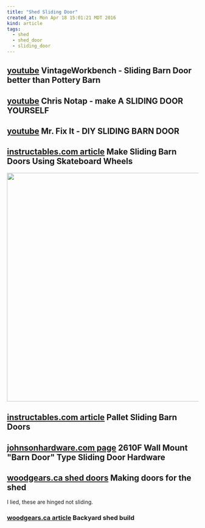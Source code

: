 ```yaml
---
title: "Shed Sliding Door"
created_at: Mon Apr 18 15:01:21 MDT 2016
kind: article
tags:
  - shed
  - shed_door
  - sliding_door
---
```


## <a href="https://www.youtube.com/watch?v=Z86RyMg9wDM" target="_blank">youtube</a> VintageWorkbench - Sliding Barn Door better than Pottery Barn


## <a href="https://www.youtube.com/watch?v=EzJ4_Ogt6so" target="_blank">youtube</a> Chris Notap - make A SLIDING DOOR YOURSELF

## <a href="https://www.youtube.com/watch?v=VVnazDGYh9Y" target="_blank">youtube</a> Mr. Fix It - DIY SLIDING BARN DOOR

## <a href="http://www.instructables.com/id/Make-sliding-barn-doors-using-skateboard-wheels/" target="_blank">instructables.com article</a> Make Sliding Barn Doors Using Skateboard Wheels 

<img src="/assets/images/diy-sliding-shed-door-instructables-1.jpg" width="600px">

## <a href="http://www.instructables.com/id/Pallet-Sliding-Barn-Doors/" target="_blank">instructables.com article</a> Pallet Sliding Barn Doors



## <a href="http://www.johnsonhardware.com/2610F.htm" target="_blank">johnsonhardware.com page</a> 2610F Wall Mount "Barn Door" Type Sliding Door Hardware

## <a href="https://woodgears.ca/shed/doors.html" target="_blank">woodgears.ca shed doors</a> Making doors for the shed

I lied, these are hinged not sliding.


### <a href="https://woodgears.ca/shed/" target="_blank">woodgears.ca article</a> Backyard shed build



<!--
html boilerplate
<a href="" target="_blank"></a>
<img src="" width="400px">
<ul>
  <li></li>
</ul>
<pre>
</pre>
<pre><code>
</code></pre>
-->
